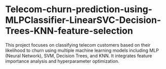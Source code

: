 # Telecom-churn-prediction-using-MLPClassifier-LinearSVC-Decision-Trees-KNN-feature-selection
This project focuses on classifying telecom customers based on their likelihood to churn using multiple machine learning models including MLP (Neural Network), SVM, Decision Trees, and KNN. It integrates feature importance analysis and hyperparameter optimization.
